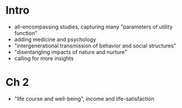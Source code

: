 # Intro
- all-encompassing studies, capturing many "parameters of utility function"
- adding medicine and psychology
- "intergenerational transmission of behavior and social structures"
- "disentangling impacts of nature and nurture"
- calling for more insights

# Ch 2
- "life course and well-being", income and life-satisfaction